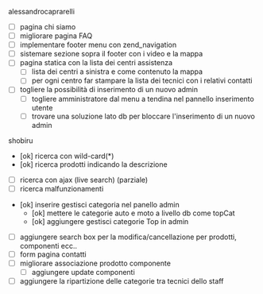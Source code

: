 alessandrocaprarelli
- [ ] pagina chi siamo
- [ ] migliorare pagina FAQ
- [ ] implementare footer menu con zend_navigation
- [ ] sistemare sezione sopra il footer con i video e la mappa
- [ ] pagina statica con la lista dei centri assistenza
  - [ ] lista dei centri a sinistra e come contenuto la mappa
  - [ ] per ogni centro far stampare la lista dei tecnici con i relativi contatti
- [ ] togliere la possibilità di inserimento di un nuovo admin
  - [ ] togliere amministratore dal menu a tendina nel pannello inserimento utente
  - [ ] trovare una soluzione lato db per bloccare l'inserimento di un nuovo admin

shobiru
- [ok] ricerca con wild-card(*)
- [ok] ricerca prodotti indicando la descrizione
- [ ] ricerca con ajax (live search) (parziale)
- [ ] ricerca malfunzionamenti
- [ok] inserire gestisci categoria nel panello admin
  - [ok] mettere le categorie auto e moto a livello db come topCat
  - [ok] aggiungere gestisci categorie Top in admin
- [ ] aggiungere search box per la modifica/cancellazione per prodotti, componenti ecc..
- [ ] form pagina contatti
- [ ] migliorare associazione prodotto componente
  - [ ] aggiungere update componenti
- [ ] aggiungere la ripartizione delle categorie tra tecnici dello staff